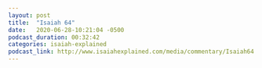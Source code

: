 ```yaml
---
layout: post
title:  "Isaiah 64"
date:   2020-06-28-10:21:04 -0500
podcast_duration: 00:32:42
categories: isaiah-explained
podcast_link: http://www.isaiahexplained.com/media/commentary/Isaiah64.mp3
---
```

